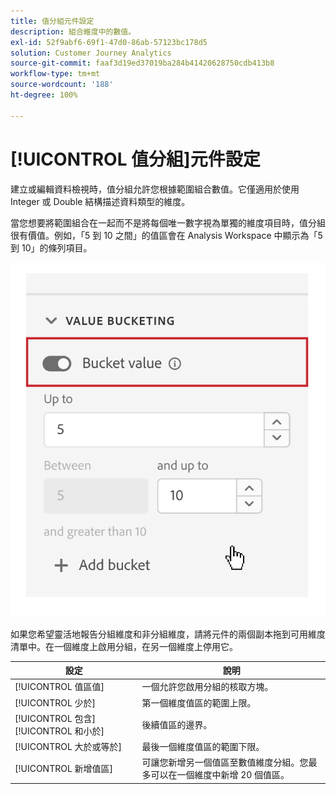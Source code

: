 ```yaml
---
title: 值分組元件設定
description: 組合維度中的數值。
exl-id: 52f9abf6-69f1-47d0-86ab-57123bc178d5
solution: Customer Journey Analytics
source-git-commit: faaf3d19ed37019ba284b41420628750cdb413b8
workflow-type: tm+mt
source-wordcount: '188'
ht-degree: 100%

---
```


# [!UICONTROL 值分組]元件設定

建立或編輯資料檢視時，值分組允許您根據範圍組合數值。它僅適用於使用 Integer 或 Double 結構描述資料類型的維度。

當您想要將範圍組合在一起而不是將每個唯一數字視為單獨的維度項目時，值分組很有價值。例如，「5 到 10 之間」的值區會在 Analysis Workspace 中顯示為「5 到 10」的條列項目。

![值分組](../assets/value-bucketing.png)

如果您希望靈活地報告分組維度和非分組維度，請將元件的兩個副本拖到可用維度清單中。在一個維度上啟用分組，在另一個維度上停用它。

| 設定 | 說明 |
| --- | --- |
| [!UICONTROL 值區值] | 一個允許您啟用分組的核取方塊。 |
| [!UICONTROL 少於] | 第一個維度值區的範圍上限。 |
| [!UICONTROL 包含] [!UICONTROL 和小於] | 後續值區的邊界。 |
| [!UICONTROL 大於或等於] | 最後一個維度值區的範圍下限。 |
| [!UICONTROL 新增值區] | 可讓您新增另一個值區至數值維度分組。您最多可以在一個維度中新增 20 個值區。 |
